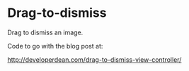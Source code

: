 # Drag-to-dismiss

Drag to dismiss an image.

Code to go with the blog post at:

http://developerdean.com/drag-to-dismiss-view-controller/
